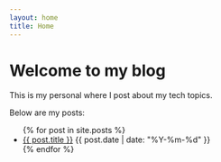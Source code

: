 ```yaml
---
layout: home
title: Home
---
```


# Welcome to my blog

This is my personal where I post about my tech topics.

Below are my posts:

<ul>
  {% for post in site.posts %}
    <li>
      <a href="{{ post.url | relative_url }}">{{ post.title }}</a>
      <span class="date">{{ post.date | date: "%Y-%m-%d" }}</span>
    </li>
  {% endfor %}
</ul>
